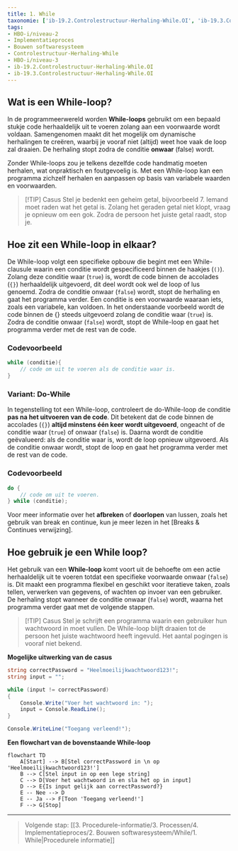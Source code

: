 ```yaml
---
title: 1. While
taxonomie: ['ib-19.2.Controlestructuur-Herhaling-While.OI', 'ib-19.3.Controlestructuur-Herhaling-While.OI']
tags:
- HBO-i/niveau-2
- Implementatieproces
- Bouwen softwaresysteem
- Controlestructuur-Herhaling-While
- HBO-i/niveau-3
- ib-19.2.Controlestructuur-Herhaling-While.OI
- ib-19.3.Controlestructuur-Herhaling-While.OI
---
```


## Wat is een While-loop?
In de programmeerwereld worden **While-loops** gebruikt om een bepaald stukje code herhaaldelijk uit te voeren zolang aan een voorwaarde wordt voldaan. Samengenomen maakt dit het mogelijk om dynamische herhalingen te creëren, waarbij je vooraf niet (altijd) weet hoe vaak de loop zal draaien. De herhaling stopt zodra de conditie **onwaar** (false) wordt.

Zonder While-loops zou je telkens dezelfde code handmatig moeten herhalen, wat onpraktisch en foutgevoelig is. Met een While-loop kan een programma zichzelf herhalen en aanpassen op basis van variabele waarden en voorwaarden.

> [!TIP] Casus
> Stel je bedenkt een geheim getal, bijvoorbeeld 7. Iemand moet raden wat het getal is. Zolang het geraden getal niet klopt, vraag je opnieuw om een gok. Zodra de persoon het juiste getal raadt, stop je.

## Hoe zit een While-loop in elkaar?
De While-loop volgt een specifieke opbouw die begint met een While-clausule waarin een conditie wordt gespecificeerd binnen de haakjes (`()`). Zolang deze conditie waar (`true`) is, wordt de code binnen de accolades (`{}`) herhaaldelijk uitgevoerd, dit deel wordt ook wel de loop of lus genoemd. Zodra de conditie onwaar (`false`) wordt, stopt de herhaling en gaat het programma verder.
Een conditie is een voorwaarde waaraan iets, zoals een variabele, kan voldoen.
In het onderstaande voorbeeld wordt de code binnen de {} steeds uitgevoerd zolang de conditie waar (`true`) is. Zodra de conditie onwaar (`false`) wordt, stopt de While-loop en gaat het programma verder met de rest van de code.

### Codevoorbeeld
```C#
while (conditie){
    // code om uit te voeren als de conditie waar is.
}
```
### Variant: Do-While
In tegenstelling tot een While-loop, controleert de do-While-loop de conditie **pas na het uitvoeren van de code**. Dit betekent dat de code binnen de accolades (`{}`) **altijd minstens één keer wordt uitgevoerd**, ongeacht of de conditie waar (`true`) of onwaar (`false`) is. Daarna wordt de conditie geëvalueerd: als de conditie waar is, wordt de loop opnieuw uitgevoerd. Als de conditie onwaar wordt, stopt de loop en gaat het programma verder met de rest van de code.

### Codevoorbeeld
```C#
do {
    // code om uit te voeren.
} while (conditie);
```

Voor meer informatie over het **afbreken** of **doorlopen** van lussen, zoals het gebruik van break en continue, kun je meer lezen in het [Breaks & Continues verwijzing].

## Hoe gebruik je een While loop?
Het gebruik van een **While-loop** komt voort uit de behoefte om een actie herhaaldelijk uit te voeren totdat een specifieke voorwaarde onwaar (`false`) is. Dit maakt een programma flexibel en geschikt voor iteratieve taken, zoals tellen, verwerken van gegevens, of wachten op invoer van een gebruiker. De herhaling stopt wanneer de conditie onwaar (`false`) wordt, waarna het programma verder gaat met de volgende stappen.

> [!TIP] Casus
> Stel je schrijft een programma waarin een gebruiker hun wachtwoord in moet vullen. De While-loop blijft draaien tot de persoon het juiste wachtwoord heeft ingevuld. Het aantal pogingen is vooraf niet bekend.

**Mogelijke uitwerking van de casus**
```C#
string correctPassword = "Heelmoeilijkwachtwoord123!";
string input = "";

while (input != correctPassword)
{
    Console.Write("Voer het wachtwoord in: ");
    input = Console.ReadLine();
}

Console.WriteLine("Toegang verleend!");
```

**Een flowchart van de bovenstaande While-loop**

```mermaid
flowchart TD
    A[Start] --> B[Stel correctPassword in \n op 'Heelmoeilijkwachtwoord123!']
    B --> C[Stel input in op een lege string]
    C --> D[Voer het wachtwoord in en sla het op in input]
    D --> E{Is input gelijk aan correctPassword?}
    E -- Nee --> D
    E -- Ja --> F[Toon 'Toegang verleend!']
    F --> G[Stop]
```

---

> Volgende stap: [[3. Procedurele-informatie/3. Processen/4. Implementatieproces/2. Bouwen softwaresysteem/While/1. While|Procedurele informatie]]